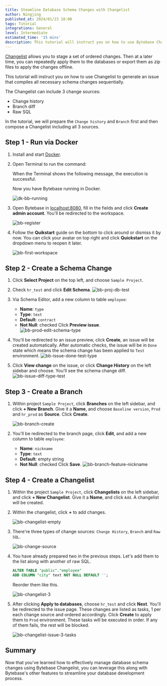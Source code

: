 ```yaml
---
title: Steamline Database Schema Changes with Changelist
author: Ningjing
published_at: 2024/01/23 18:00
tags: Tutorial
integrations: General
level: Intermediate
estimated_time: '15 mins'
description: This tutorial will instruct you on how to use Bytebase Changelist to generate an issue that compiles all necessary schema changes sequentially.
---
```


[Changelist](/docs/changelist/) allows you to stage a set of ordered changes. Then at a later time,
you can repeatedly apply them to the databases or export them as zip files to apply the changes offline.

This tutorial will instruct you on how to use Changelist to generate an issue that compiles all necessary schema changes sequentially.

The Changelist can include 3 change sources:

- Change history
- Branch diff
- Raw SQL

In the tutorial, we will prepare the `Change history` and `Branch` first and then compose a Changelist
including all 3 sources.

## Step 1 - Run via Docker

1. Install and start [Docker](https://www.docker.com/).
1. Open Terminal to run the command:

   <IncludeBlock url="/docs/get-started/install/terminal-docker-run-volume"></IncludeBlock>

   When the Terminal shows the following message, the execution is successful.

   <IncludeBlock url="/docs/get-started/install/terminal-startup-output-success"></IncludeBlock>

   Now you have Bytebase running in Docker.

   ![dk-bb-running](/content/docs/tutorials/changelist/dk-bb-running.webp)

1. Open Bytebase in [localhost:8080](http://localhost:8080/), fill in the fields and click **Create admin account**. You'll be redirected to the workspace.

   ![bb-register](/content/docs/tutorials/changelist/bb-register.webp)

1. Follow the **Quikstart** guide on the bottom to click around or dismiss it by now. You can click your avatar on top right and click **Quickstart** on the dropdown menu to reopen it later.

   ![bb-first-workspace](/content/docs/tutorials/changelist/bb-first-workspace.webp)

## Step 2 - Create a Schema Change

1. Click **Select Project** on the top left, and choose `Sample Project`.
1. Check `hr_test` and click **Edit Schema**.
   ![bb-proj-db-test](/content/docs/tutorials/changelist/bb-proj-db-test.webp)
1. Via Schema Editor, add a new column to table `employee`:
   - **Name**: `type`
   - **Type**: `text`
   - **Default**: `contract`
   - **Not Null**: checked
     Click **Preview issue**.
     ![bb-prod-edit-schema-type](/content/docs/tutorials/changelist/bb-prod-edit-schema-type.webp)
1. You'll be redirected to an issue preview, click **Create**, an issue will be created automatically. After automatic checks, the issue will be in `Done` state which means the schema change has been applied to `Test` environment.
   ![bb-issue-done-test-type](/content/docs/tutorials/changelist/bb-issue-done-test-type.webp)

1. Click **View change** on the issue, or click **Change History** on the left sidebar and choose. You'll see the schema change diff.
   ![bb-issue-diff-type-test](/content/docs/tutorials/changelist/bb-issue-diff-type-test.webp)

## Step 3 - Create a Branch

1. Within project `Sample Project`, click **Branches** on the left sidebar, and click **+ New Branch**. Give it a **Name**, and choose `Baseline version`, `Prod` and `hr_prod` as **Source**. Click **Create**.

   ![bb-branch-create](/content/docs/tutorials/changelist/bb-branch-create.webp)

1. You'll be redirected to the branch page, click **Edit**, and add a new column to table `employee`:
   - **Name**: `nickname`
   - **Type**: `text`
   - **Default**: empty string
   - **Not Null**: checked
     Click **Save**.
     ![bb-branch-feature-nickname](/content/docs/tutorials/changelist/bb-branch-feature-nickname.webp)

## Step 4 - Create a Changelist

1. Within the project `Sample Project`, click **Changelists** on the left sidebar, and click **+ New Changelist**. Give it a **Name**, and click `Add`. A changelist will be created.

1. Within the changelist, click **+** to add changes.

   ![bb-changelist-empty](/content/docs/tutorials/changelist/bb-changelist-empty.webp)

1. There're three types of change sources: `Change History`, `Branch` and `Raw SQL`.

   ![bb-change-source](/content/docs/tutorials/changelist/bb-change-source.webp)

1. You have already prepared two in the previous steps. Let's add them to the list along with another of raw SQL.

   ```sql
   ALTER TABLE "public"."employee"
   ADD COLUMN "city" text NOT NULL DEFAULT '';
   ```

   Reorder them like this.

   ![bb-changelist-3](/content/docs/tutorials/changelist/bb-changelist-3.webp)

1. After clicking **Apply to databases**, choose `hr_test` and click **Next**. You'll be redirected to the issue page. These changes are listed as tasks, 1 per each change source and ordered accordingly. Click **Create** to apply them to `Prod` environment. These tasks will be executed in order. If any of them fails, the rest will be blocked.

   ![bb-changelist-issue-3-tasks](/content/docs/tutorials/changelist/bb-changelist-issue-3-tasks.webp)

## Summary

Now that you've learned how to effectively manage database schema changes using Bytebase Changelist, you can leverage this along with Bytebase's other features to streamline your database development process.
